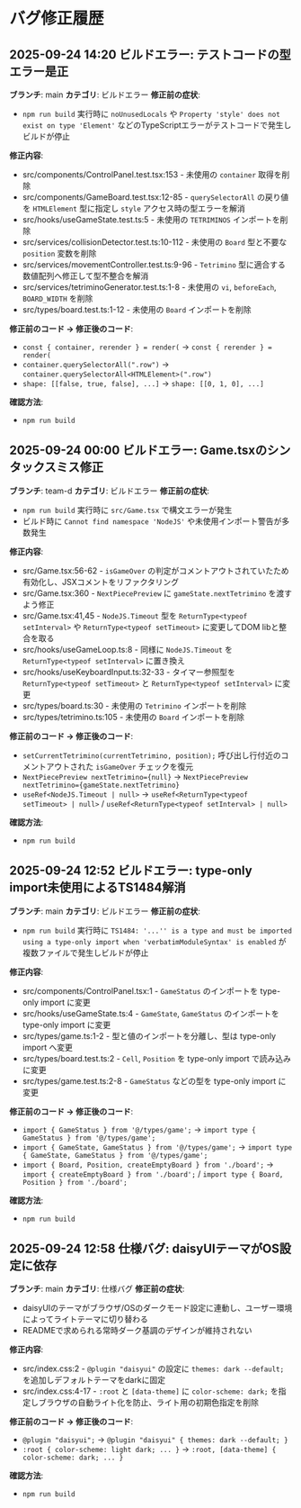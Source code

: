# バグ修正履歴

## 2025-09-24 14:20 ビルドエラー: テストコードの型エラー是正

**ブランチ**: main
**カテゴリ**: ビルドエラー
**修正前の症状**:
- `npm run build` 実行時に `noUnusedLocals` や `Property 'style' does not exist on type 'Element'` などのTypeScriptエラーがテストコードで発生しビルドが停止

**修正内容**:
- src/components/ControlPanel.test.tsx:153 - 未使用の `container` 取得を削除
- src/components/GameBoard.test.tsx:12-85 - `querySelectorAll` の戻り値を `HTMLElement` 型に指定し `style` アクセス時の型エラーを解消
- src/hooks/useGameState.test.ts:5 - 未使用の `TETRIMINOS` インポートを削除
- src/services/collisionDetector.test.ts:10-112 - 未使用の `Board` 型と不要な `position` 変数を削除
- src/services/movementController.test.ts:9-96 - `Tetrimino` 型に適合する数値配列へ修正して型不整合を解消
- src/services/tetriminoGenerator.test.ts:1-8 - 未使用の `vi`, `beforeEach`, `BOARD_WIDTH` を削除
- src/types/board.test.ts:1-12 - 未使用の `Board` インポートを削除

**修正前のコード → 修正後のコード**:
- `const { container, rerender } = render(` → `const { rerender } = render(`
- `container.querySelectorAll(".row")` → `container.querySelectorAll<HTMLElement>(".row")`
- `shape: [[false, true, false], ...]` → `shape: [[0, 1, 0], ...]`

**確認方法**:
- `npm run build`

## 2025-09-24 00:00 ビルドエラー: Game.tsxのシンタックスミス修正

**ブランチ**: team-d
**カテゴリ**: ビルドエラー
**修正前の症状**:
- `npm run build` 実行時に `src/Game.tsx` で構文エラーが発生
- ビルド時に `Cannot find namespace 'NodeJS'` や未使用インポート警告が多数発生

**修正内容**:
- src/Game.tsx:56-62 - `isGameOver` の判定がコメントアウトされていたため有効化し、JSXコメントをリファクタリング
- src/Game.tsx:360 - `NextPiecePreview` に `gameState.nextTetrimino` を渡すよう修正
- src/Game.tsx:41,45 - `NodeJS.Timeout` 型を `ReturnType<typeof setInterval>` や `ReturnType<typeof setTimeout>` に変更してDOM libと整合を取る
- src/hooks/useGameLoop.ts:8 - 同様に `NodeJS.Timeout` を `ReturnType<typeof setInterval>` に置き換え
- src/hooks/useKeyboardInput.ts:32-33 - タイマー参照型を `ReturnType<typeof setTimeout>` と `ReturnType<typeof setInterval>` に変更
- src/types/board.ts:30 - 未使用の `Tetrimino` インポートを削除
- src/types/tetrimino.ts:105 - 未使用の `Board` インポートを削除

**修正前のコード → 修正後のコード**:
- `setCurrentTetrimino(currentTetrimino, position);` 呼び出し行付近のコメントアウトされた `isGameOver` チェックを復元
- `NextPiecePreview nextTetrimino={null}` → `NextPiecePreview nextTetrimino={gameState.nextTetrimino}`
- `useRef<NodeJS.Timeout | null>` → `useRef<ReturnType<typeof setTimeout> | null>` / `useRef<ReturnType<typeof setInterval> | null>`

**確認方法**:
- `npm run build`

## 2025-09-24 12:52 ビルドエラー: type-only import未使用によるTS1484解消

**ブランチ**: main
**カテゴリ**: ビルドエラー
**修正前の症状**:
- `npm run build` 実行時に `TS1484: '...'' is a type and must be imported using a type-only import when 'verbatimModuleSyntax' is enabled` が複数ファイルで発生しビルドが停止

**修正内容**:
- src/components/ControlPanel.tsx:1 - `GameStatus` のインポートを type-only import に変更
- src/hooks/useGameState.ts:4 - `GameState`, `GameStatus` のインポートを type-only import に変更
- src/types/game.ts:1-2 - 型と値のインポートを分離し、型は type-only import へ変更
- src/types/board.test.ts:2 - `Cell`, `Position` を type-only import で読み込みに変更
- src/types/game.test.ts:2-8 - `GameStatus` などの型を type-only import に変更

**修正前のコード → 修正後のコード**:
- `import { GameStatus } from '@/types/game';` → `import type { GameStatus } from '@/types/game';`
- `import { GameState, GameStatus } from '@/types/game';` → `import type { GameState, GameStatus } from '@/types/game';`
- `import { Board, Position, createEmptyBoard } from './board';` → `import { createEmptyBoard } from './board';` / `import type { Board, Position } from './board';`

**確認方法**:
- `npm run build`

## 2025-09-24 12:58 仕様バグ: daisyUIテーマがOS設定に依存

**ブランチ**: main
**カテゴリ**: 仕様バグ
**修正前の症状**:
- daisyUIのテーマがブラウザ/OSのダークモード設定に連動し、ユーザー環境によってライトテーマに切り替わる
- READMEで求められる常時ダーク基調のデザインが維持されない

**修正内容**:
- src/index.css:2 - `@plugin "daisyui"` の設定に `themes: dark --default;` を追加しデフォルトテーマをdarkに固定
- src/index.css:4-17 - `:root` と `[data-theme]` に `color-scheme: dark;` を指定しブラウザの自動ライト化を防止、ライト用の初期色指定を削除

**修正前のコード → 修正後のコード**:
- `@plugin "daisyui";` → `@plugin "daisyui" { themes: dark --default; }`
- `:root { color-scheme: light dark; ... }` → `:root, [data-theme] { color-scheme: dark; ... }`

**確認方法**:
- `npm run build`

